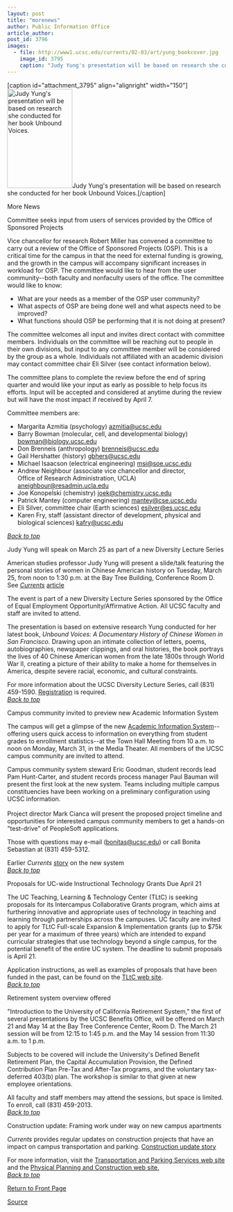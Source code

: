 ```yaml
---
layout: post
title: "morenews"
author: Public Information Office
article_author: 
post_id: 3796
images:
  - file: http://www1.ucsc.edu/currents/02-03/art/yung_bookcover.jpg
    image_id: 3795
    caption: "Judy Yung's presentation will be based on research she conducted for her book Unbound Voices."
---
```


[caption id="attachment_3795" align="alignright" width="150"]<a href="http://dev-ucsc-news.pantheonsite.io/wp-content/uploads/2003/03/yung_bookcover.jpg"><img class="size-full wp-image-3795" src="http://dev-ucsc-news.pantheonsite.io/wp-content/uploads/2003/03/yung_bookcover.jpg" alt="Judy Yung's presentation will be based on research she conducted for her book Unbound Voices." width="150" height="228" /></a>Judy Yung's presentation will be based on research she conducted for her book Unbound Voices.[/caption]
<p class="pagehead">
  More News
</p>
<p class="sectionhead">
  <a name="osp" id="osp"></a>Committee seeks input from users of services provided by the Office of Sponsored Projects
</p>
<p>
  Vice chancellor for research Robert Miller has convened a committee to carry out a review of the Office of Sponsored Projects (OSP). This is a critical time for the campus in that the need for external funding is growing, and the growth in the campus will accompany significant increases in workload for OSP. The committee would like to hear from the user community--both faculty and nonfaculty users of the office. The committee would like to know:<br>
</p>
<ul>
  <li>What are your needs as a member of the OSP user community?<br>
  </li>
  <li>What aspects of OSP are being done well and what aspects need to be improved?<br>
  </li>
  <li>What functions should OSP be performing that it is not doing at present?<br>
  </li>
</ul>
<p>
  The committee welcomes all input and invites direct contact with committee members. Individuals on the committee will be reaching out to people in their own divisions, but input to any committee member will be considered by the group as a whole. Individuals not affiliated with an academic division may contact committee chair Eli Silver (see contact information below).<br>
</p>
<p>
  The committee plans to complete the review before the end of spring quarter and would like your input as early as possible to help focus its efforts. Input will be accepted and considered at anytime during the review but will have the most impact if received by April 7.<br>
</p>
<p>
  Committee members are:
</p>
<ul>
  <li>Margarita Azmitia (psychology) <a href="mailto:azmitia@ucsc.edu">azmitia@ucsc.edu</a>
  </li>
  <li>Barry Bowman (molecular, cell, and developmental biology) <a href="mailto:bowman@biology.ucsc.edu">bowman@biology.ucsc.edu</a><br>
  </li>
  <li>Don Brenneis (anthropology) <a href="mailto:brenneis@ucsc.edu">brenneis@ucsc.edu</a><br>
  </li>
  <li>Gail Hershatter (history) <a href="mailto:gbhers@ucsc.edu">gbhers@ucsc.edu</a><br>
  </li>
  <li>Michael Isaacson (electrical engineering) <a href="mailto:msi@soe.ucsc.edu">msi@soe.ucsc.edu</a><br>
  </li>
  <li>Andrew Neighbour (associate vice chancellor and director,<br>
    Office of Research Administration, UCLA) <a href="mailto:aneighbour@resadmin.ucla.edu">aneighbour@resadmin.ucla.edu</a><br>
  </li>
  <li>Joe Konopelski (chemistry) <a href="mailto:joek@chemistry.ucsc.edu">joek@chemistry.ucsc.edu</a><br>
  </li>
  <li>Patrick Mantey (computer engineering) <a href="mailto:joek@chemistry.ucsc.edu">mantey@cse.ucsc.edu</a><br>
  </li>
  <li>Eli Silver, committee chair (Earth sciences) <a href="mailto:esilver@es.ucsc.edu">esilver@es.ucsc.edu</a>
  </li>
  <li>Karen Fry, staff (assistant director of development, physical and biological sciences) <a href="mailto:kafry@ucsc.edu">kafry@ucsc.edu</a><br>
  </li>
</ul>
<p>
  <a href="#osp"><i>Back to top</i></a>
</p>
<p>
  <span class="sectionhead"><a name="yung" id="yung"></a>Judy Yung will speak on March 25 as part of a new Diversity Lecture Series</span><br>
</p>
<p>
  American studies professor Judy Yung will present a slide/talk featuring the personal stories of women in Chinese American history on Tuesday, March 25, from noon to 1:30 p.m. at the Bay Tree Building, Conference Room D. See <i><a href="../03-03/women.html">Currents</a></i> <a href="../03-03/women.html">article</a><br>
</p>
<p>
  The event is part of a new Diversity Lecture Series sponsored by the Office of Equal Employment Opportunity/Affirmative Action. All UCSC faculty and staff are invited to attend.
</p>
<p>
  The presentation is based on extensive research Yung conducted for her latest book, <i>Unbound Voices: A Documentary History of Chinese Women in San Francisco.</i> Drawing upon an intimate collection of letters, poems, autobiographies, newspaper clippings, and oral histories, the book portrays the lives of 40 Chinese American women from the late 1800s through World War II, creating a picture of their ability to make a home for themselves in America, despite severe racial, economic, and cultural constraints.
</p>
<p>
  For more information about the UCSC Diversity Lecture Series, call (831) 459-1590. <a href="mailto:tpchinn@ucsc.edu">Registration</a> is required.<br>
  <a href="#osp"><i>Back to top</i></a>
</p>
<p class="sectionhead">
  <a name="ais" id="ais"></a>Campus community invited to preview new Academic Information System
</p>
<p>
  The campus will get a glimpse of the new <a href="http://ais.ucsc.edu/">Academic Information System</a>--offering users quick access to information on everything from student grades to enrollment statistics--at the Town Hall Meeting from 10 a.m. to noon on Monday, March 31, in the Media Theater. All members of the UCSC campus community are invited to attend.<br>
</p>
<p>
  Campus community system steward Eric Goodman, student records lead Pam Hunt-Carter, and student records process manager Paul Bauman will present the first look at the new system. Teams including multiple campus constituencies have been working on a preliminary configuration using UCSC information.<br>
  <br>
  Project director Mark Cianca will present the proposed project timeline and opportunities for interested campus community members to get a hands-on "test-drive" of PeopleSoft applications.<br>
</p>
<p>
  Those with questions may e-mail (<a href="mailto:bonitas@ucsc.edu">bonitas@ucsc.edu</a>) or call Bonita Sebastian at (831) 459-5312.<br>
</p>
<p>
  Earlier <i>Currents</i> <a href="http://www.ucsc.edu/currents/02-03/08-19/software.html">story</a> on the new system<br>
  <a href="#osp"><i>Back to top</i></a>
</p>
<p class="sectionhead">
  <a name="grants" id="grants"></a>Proposals for UC-wide Instructional Technology Grants Due April 21
</p>
<p>
  The UC Teaching, Learning &amp; Technology Center (TLtC) is seeking proposals for its Intercampus Collaborative Grants program, which aims at furthering innovative and appropriate uses of technology in teaching and learning through partnerships across the campuses. UC faculty are invited to apply for TLtC Full-scale Expansion &amp; Implementation grants (up to $75k per year for a maximum of three years) which are intended to expand curricular strategies that use technology beyond a single campus, for the potential benefit of the entire UC system. The deadline to submit proposals is April 21.<br>
</p>
<p>
  Application instructions, as well as examples of proposals that have been funded in the past, can be found on the <a href="http://www.uctltc.org/funding/">TLtC web site</a>.<br>
  <a href="#osp"><i>Back to top</i></a>
</p>
<p class="sectionhead"></p>
<p>
  <span class="sectionhead"><a name="retirement" id="retirement"></a>Retirement system overview offered<br></span>
</p>
<p>
  "Introduction to the University of California Retirement System," the first of several presentations by the UCSC Benefits Office, will be offered on March 21 and May 14 at the Bay Tree Conference Center, Room D. The March 21 session will be from 12:15 to 1:45 p.m. and the May 14 session from 11:30 a.m. to 1 p.m.<br>
</p>
<p>
  Subjects to be covered will include the University's Defined Benefit Retirement Plan, the Capital Accumulation Provision, the Defined Contribution Plan Pre-Tax and After-Tax programs, and the voluntary tax-deferred 403(b) plan. The workshop is similar to that given at new employee orientations.<br>
</p>
<p>
  All faculty and staff members may attend the sessions, but space is limited. To enroll, call (831) 459-2013.<br>
  <a href="#osp"><i>Back to top</i></a>
</p>
<p class="sectionhead">
  <a name="Construction" id="Construction"></a>Construction update: Framing work under way on new campus apartments
</p>
<p>
  <i>Currents</i> provides regular updates on construction projects that have an impact on campus transportation and parking. <a href="http://www.ucsc.edu/about/construction_plans.html">Construction update story</a>
</p>
<p>
  For more information, visit the <a href="http://www2.ucsc.edu/taps/">Transportation and Parking Services web site</a> and the <a href="http://www2.ucsc.edu/ppc/">Physical Planning and Construction web site.<br></a><a href="#osp"><i>Back to top</i></a>
</p>
<p>
  <a href="http://currents.ucsc.edu/">Return to Front Page</a><br>
</p>
<p><a href="http://www1.ucsc.edu/currents/02-03/03-17/morenews.html" title="Permalink to morenews">Source</a></p>
